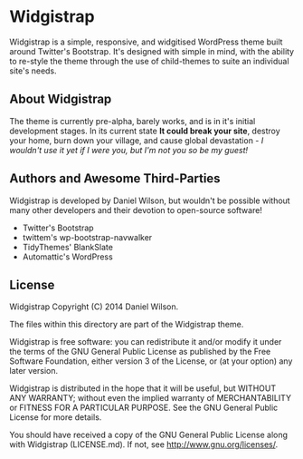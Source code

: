 # Widgistrap
Widgistrap is a simple, responsive, and widgitised WordPress theme built around Twitter's Bootstrap. 
It's designed with simple in mind, with the ability to re-style the theme through the use of child-themes to suite an individual site's needs.

## About Widgistrap
The theme is currently pre-alpha, barely works, and is in it's initial development stages.
In its current state **It could break your site**, destroy your home, burn down your village, and cause global devastation *- I wouldn't use it yet if I were you, but I'm not you so be my guest!*

## Authors and Awesome Third-Parties
Widgistrap is developed by Daniel Wilson, but wouldn't be possible without many other developers and their devotion to open-source software!
 - Twitter's Bootstrap
 - twittem's wp-bootstrap-navwalker
 - TidyThemes' BlankSlate
 - Automattic's WordPress

## License
Widgistrap Copyright (C) 2014 Daniel Wilson.

The files within this directory are part of the Widgistrap theme.

Widgistrap is free software: you can redistribute it and/or modify
it under the terms of the GNU General Public License as published by
the Free Software Foundation, either version 3 of the License, or
(at your option) any later version.

Widgistrap is distributed in the hope that it will be useful,
but WITHOUT ANY WARRANTY; without even the implied warranty of
MERCHANTABILITY or FITNESS FOR A PARTICULAR PURPOSE.  See the
GNU General Public License for more details.

You should have received a copy of the GNU General Public License
along with Widgistrap (LICENSE.md).  If not, see <http://www.gnu.org/licenses/>.